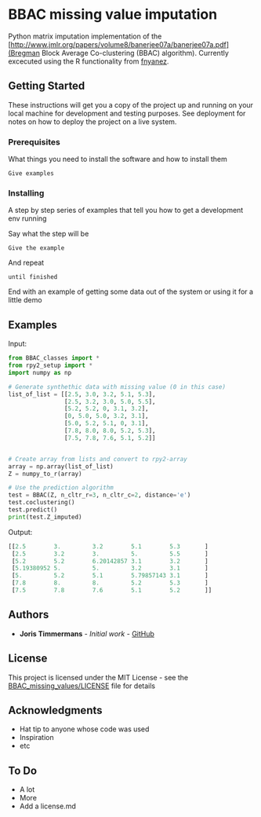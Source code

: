 # BBAC missing value imputation

Python matrix imputation implementation of the [http://www.jmlr.org/papers/volume8/banerjee07a/banerjee07a.pdf](Bregman Block Average Co-clustering (BBAC) algorithm). Currently excecuted using the R functionality from [fnyanez](https://github.com/fnyanez/bbac).

## Getting Started

These instructions will get you a copy of the project up and running on your local machine for development and testing purposes. See deployment for notes on how to deploy the project on a live system.

### Prerequisites

What things you need to install the software and how to install them

```
Give examples
```

### Installing

A step by step series of examples that tell you how to get a development env running

Say what the step will be

```
Give the example
```

And repeat
```
until finished
```

End with an example of getting some data out of the system or using it for a little demo

## Examples

Input:
```python
from BBAC_classes import *
from rpy2_setup import *
import numpy as np

# Generate synthethic data with missing value (0 in this case)
list_of_list = [[2.5, 3.0, 3.2, 5.1, 5.3],
                [2.5, 3.2, 3.0, 5.0, 5.5],
                [5.2, 5.2, 0, 3.1, 3.2],
                [0, 5.0, 5.0, 3.2, 3.1],
                [5.0, 5.2, 5.1, 0, 3.1],
                [7.8, 8.0, 8.0, 5.2, 5.3],
                [7.5, 7.8, 7.6, 5.1, 5.2]]


# Create array from lists and convert to rpy2-array
array = np.array(list_of_list)
Z = numpy_to_r(array)

# Use the prediction algorithm
test = BBAC(Z, n_cltr_r=3, n_cltr_c=2, distance='e')
test.coclustering()
test.predict()
print(test.Z_imputed)
```

Output:
```python
[[2.5        3.         3.2        5.1        5.3       ]
 [2.5        3.2        3.         5.         5.5       ]
 [5.2        5.2        6.20142857 3.1        3.2       ]
 [5.19380952 5.         5.         3.2        3.1       ]
 [5.         5.2        5.1        5.79857143 3.1       ]
 [7.8        8.         8.         5.2        5.3       ]
 [7.5        7.8        7.6        5.1        5.2       ]]
```


## Authors

* **Joris Timmermans** - *Initial work* - [GitHub](https://github.com/JTimmermans)

## License

This project is licensed under the MIT License - see the [BBAC_missing_values/LICENSE](LICENSE.md) file for details

## Acknowledgments

* Hat tip to anyone whose code was used
* Inspiration
* etc

## To Do
* A lot
* More
* Add a license.md

